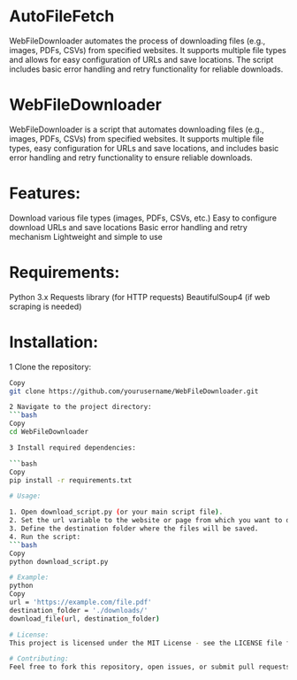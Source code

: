 # AutoFileFetch
WebFileDownloader automates the process of downloading files (e.g., images, PDFs, CSVs) from specified websites. It supports multiple file types and allows for easy configuration of URLs and save locations. The script includes basic error handling and retry functionality for reliable downloads.

# WebFileDownloader
WebFileDownloader is a script that automates downloading files (e.g., images, PDFs, CSVs) from specified websites. It supports multiple file types, easy configuration for URLs and save locations, and includes basic error handling and retry functionality to ensure reliable downloads.

# Features:
Download various file types (images, PDFs, CSVs, etc.)
Easy to configure download URLs and save locations
Basic error handling and retry mechanism
Lightweight and simple to use

# Requirements:

Python 3.x
Requests library (for HTTP requests)
BeautifulSoup4 (if web scraping is needed)

# Installation:
1 Clone the repository:
```bash
Copy
git clone https://github.com/yourusername/WebFileDownloader.git

2 Navigate to the project directory:
```bash
Copy
cd WebFileDownloader

3 Install required dependencies:

```bash
Copy
pip install -r requirements.txt

# Usage:

1. Open download_script.py (or your main script file).
2. Set the url variable to the website or page from which you want to download files.
3. Define the destination folder where the files will be saved.
4. Run the script:
```bash
Copy
python download_script.py

# Example:
python
Copy
url = 'https://example.com/file.pdf'
destination_folder = './downloads/'
download_file(url, destination_folder)

# License:
This project is licensed under the MIT License - see the LICENSE file for details.

# Contributing:
Feel free to fork this repository, open issues, or submit pull requests. Contributions are always welcome!

